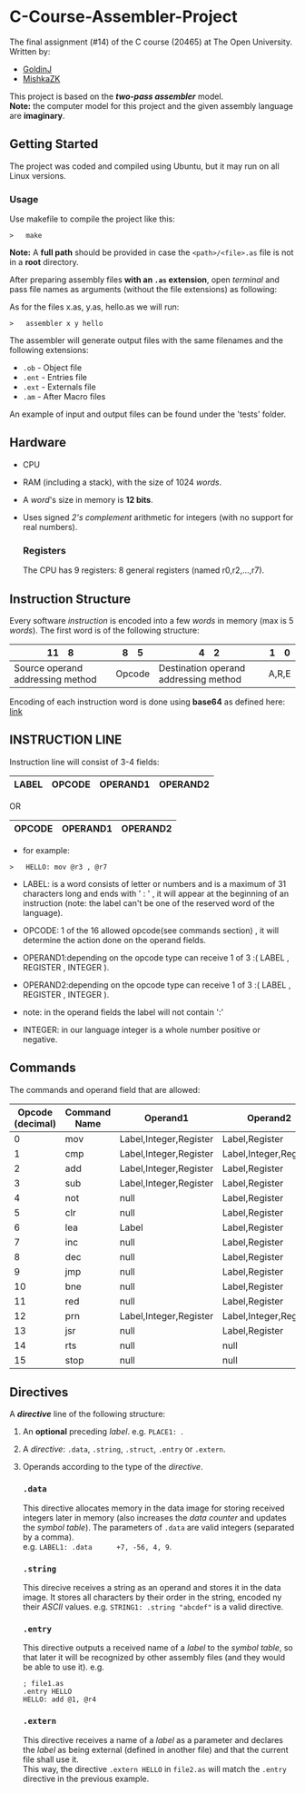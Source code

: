# C-Course-Assembler-Project
The final assignment (#14) of the C course (20465) at The Open University.  
Written by: 

 - [GoldinJ](https://github.com/GoldinJ)
 - [MishkaZK](https://github.com/MishkaZK)

This project is based on the **_two-pass assembler_** model.  
**Note:** the computer model for this project and the given assembly language are **imaginary**.

## Getting Started

The project was coded and compiled using Ubuntu, but it may run on all Linux versions.

### Usage

Use makefile to compile the project like this:
```
>   make
```
**Note:** A **full path** should be provided in case the `<path>/<file>.as` file is not in a **root** directory.

After preparing assembly files **with an `.as` extension**, open *terminal* and pass file names as arguments (without the file extensions) as following:

As for the files x.as, y.as, hello.as we will run:
```
>   assembler x y hello
```
The assembler will generate output files with the same filenames and the following extensions:  
- `.ob`  - Object file
- `.ent` - Entries file
- `.ext` - Externals file
- `.am`  - After Macro files

An example of input and output files can be found under the 'tests' folder.

## Hardware
- CPU
- RAM (including a stack), with the size of 1024 *words*.
- A *word*'s size in memory is **12 bits**.
- Uses signed *2's complement* arithmetic for integers (with no support for real numbers).

   ### Registers
   The CPU has 9 registers: 8 general registers (named r0,r2,...,r7).

## Instruction Structure
Every software *instruction* is encoded into a few *words* in memory (max is 5 *words*).
The first word is of the following structure:

|  11&emsp;8  |  8&emsp;5  |  4&emsp;2  |  1&emsp;0  |
| ------------------------ | ---------- | ---------- | ---------- |
|           Source operand addressing method         | Opcode | Destination operand addressing method | A,R,E

Encoding of each instruction word is done using **base64** as defined here: [link](https://en.wikipedia.org/wiki/Base64)


## INSTRUCTION LINE

Instruction line will consist of 3-4 fields:

| LABEL   | OPCODE | OPERAND1  | OPERAND2 |
|---------|--------|-----------|----------|
OR

| OPCODE | OPERAND1  | OPERAND2 |
|---------|--------|-----------|

- for example: 

```
>   HELLO: mov @r3 , @r7
```


- LABEL: is a word consists of letter or numbers and is a maximum of 31 characters long and ends with ' : ' , it will appear at the beginning of an instruction (note: the label can't be one of the reserved word of the language).


- OPCODE: 1 of the 16 allowed opcode(see commands section) , it will determine the action done on the operand fields.


- OPERAND1:depending on the opcode type can receive 1 of 3 :( LABEL , REGISTER , INTEGER ).


- OPERAND2:depending on the opcode type can receive 1 of 3 :( LABEL , REGISTER , INTEGER ).
- note: in the operand fields the label will not contain ':'


- INTEGER: in our language integer is a whole number positive or negative. 


## Commands
The commands and operand field that are allowed:

| Opcode (decimal) | Command Name | Operand1               | Operand2           |
| ---------------- | ------------ |------------------------|--------------------|
|	0	|	mov	| Label,Integer,Register | Label,Register     |
|	1	|	cmp	| Label,Integer,Register | Label,Integer,Register | 
|	2	|	add	| Label,Integer,Register | Label,Register     | 
|	3	|	sub	| Label,Integer,Register | Label,Register     | 
|	4	|	not	| null                   | Label,Register | 
|	5	|	clr	| null                   | Label,Register | 
|	6	|	lea	| Label                  | Label,Register     |
|	7	|	inc	| null                   | Label,Register | 
|	8	|	dec	| null                   | Label,Register  | 
|	9	|	jmp	| null                   |  Label,Register  | 
|	10	|	bne	| null                   | Label,Register |
|	11	|	red	| null                   |  Label,Register| 
|	12	|	prn	| Label,Integer,Register |  Label,Integer,Register|
|	13	|	jsr	| null                   |  Label,Register  |
|	14	|	rts	| null                   | null               |
|	15	|	stop	| null                   | null               | 

## Directives
A **_directive_** line of the following structure:

1. An **optional** preceding *label*. e.g. `PLACE1: `.
2. A _directive_: `.data`, `.string`, `.struct`, `.entry` or `.extern`.
3. Operands according to the type of the *directive*.

   ### `.data`
   This directive allocates memory in the data image for storing received integers later in memory (also increases the _data counter_ and updates the _symbol table_).
   The parameters of `.data` are valid integers (separated by a comma).  
   e.g. `LABEL1: .data      +7, -56, 4, 9`.
   
   ### `.string`
   This direcive receives a string as an operand and stores it in the data image. It stores all characters by their order in the string, encoded ny their *ASCII* values.
   e.g. `STRING1: .string "abcdef"` is a valid directive.
   
 
   ### `.entry`
   This directive outputs a received name of a *label* to the *symbol table*, so that later it will be recognized by other assembly files (and they would be able to use it).
   e.g. 
   ```
   ; file1.as
   .entry HELLO
   HELLO: add @1, @r4 
   ```
   ### `.extern`
   This directive receives a name of a *label* as a parameter and declares the *label* as being external (defined in another file) and that the current file shall use it.  
   This way, the directive `.extern HELLO` in `file2.as` will match the `.entry` directive in the previous example.
